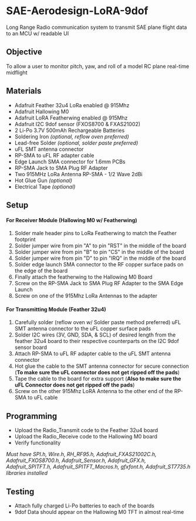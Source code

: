 # SAE-Aerodesign-LoRA-9dof
Long Range Radio communication system to transmit SAE plane flight data to an MCU w/ readable UI

## Objective
To allow a user to monitor pitch, yaw, and roll of a model RC plane real-time midflight

## Materials
* Adafruit Feather 32u4 LoRa enabled @ 915Mhz
* Adafruit Hallowing M0
* Adafruit LoRA Featherwing enabled @ 915Mhz
* Adafruit I2C 9dof sensor (FXOS8700 & FXAS21002)
* 2 Li-Po 3.7V 500mAh Rechargeable Batteries
* Soldering Iron *(optional, reflow oven preferred)*
* Lead-free Solder *(optional, solder paste preferred)*
* uFL SMT antenna connector
* RP-SMA to uFL RF adapter cable
* Edge Launch SMA connector for 1.6mm PCBs
* RP-SMA Jack to SMA Plug RF Adapter
* Two 915MHz LoRa Antenna RP-SMA - 1/2 Wave 2dBi
* Hot Glue Gun *(optional)*
* Electrical Tape *(optional)*

## Setup

#### For Receiver Module (Hallowing M0 w/ Featherwing)
1. Solder male header pins to LoRa Featherwing to match the Feather footprint
2. Solder jumper wire from pin "A" to pin "RST" in the middle of the board
3. Solder jumper wire from pin "B" to pin "CS" in the middle of the board
4. Solder jumper wire from pin "D" to pin "IRQ" in the middle of the board
5. Solder edge launch SMA connector to the RF copper surface pads on the edge of the board
6. Finally attach the featherwing to the Hallowing M0 Board
7. Screw on the RP-SMA Jack to SMA Plug RF Adapter to the SMA Edge Launch
8. Screw on one of the 915Mhz LoRa Antennas to the adapter

#### For Transmitting Module (Feather 32u4)
1. Carefully solder (reflow oven w/ Solder paste method preferred) uFL SMT antenna connector to the uFL copper surface pads
2. Solder I2C wires (3V, GND, SDA, & SCL) of desired length from the feather 32u4 board to their respective counterparts on the I2C 9dof sensor board
3. Attach RP-SMA to uFL RF adapter cable to the uFL SMT antenna connector
4. Hot glue the cable to the SMT antenna connector for secure connection (**To make sure the uFL connector does not get ripped off the pads**)
5. Tape the cable to the board for extra support (**Also to make sure the uFL Connector does not get ripped off the pads**)
6. Screw on the other 915Mhz LoRA Antenna to the other end of the RP-SMA to uFL cable

## Programming
* Upload the Radio_Transmit code to the Feather 32u4 board
* Upload the Radio_Receive code to the Hallowing M0 board
* Verify functionality

*Must have SPI.h, Wire.h, RH_RF95.h, Adafruit_FXAS21002C.h, Adafruit_FXOS8700.h, Adafruit_Sensor.h, Adafruit_GFX.h, Adafruit_SPITFT.h, Adafruit_SPITFT_Macros.h, gfxfont.h, Adafruit_ST7735.h libraries installed*

## Testing
* Attach fully charged Li-Po batteries to each of the boards
* 9dof Data should appear on the Hallowing M0 TFT in almost real-time

